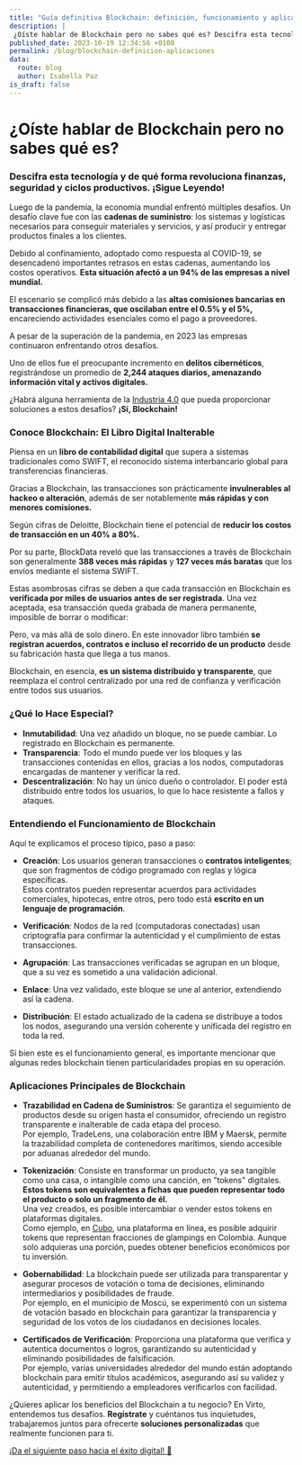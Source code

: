 ```yaml
---
title: "Guía definitiva Blockchain: definición, funcionamiento y aplicaciones"
description: |
 ¿Oíste hablar de Blockchain pero no sabes qué es? Descifra esta tecnología y cómo revoluciona finanzas, seguridad y ciclos productivos. ¡Sigue Leyendo!
published_date: 2023-10-19 12:34:56 +0100
permalink: /blog/blockchain-definicion-aplicaciones
data:
  route: blog
  author: Isabella Paz
is_draft: false
---
```



# ¿Oíste hablar de Blockchain pero no sabes qué es? 

### Descifra esta tecnología y de qué forma revoluciona finanzas, seguridad y ciclos productivos.      ¡Sigue Leyendo!

Luego de la pandemia, la economía mundial enfrentó múltiples desafíos. Un desafío clave fue con las **cadenas de suministro**: los sistemas y logísticas necesarios para conseguir materiales y servicios, y así producir y entregar productos finales a los clientes.

Debido al confinamiento, adoptado como respuesta al COVID-19, se desencadenó importantes retrasos en estas cadenas, aumentando los costos operativos. **Esta situación afectó a un 94% de las empresas a nivel mundial.**

El escenario se complicó más debido a las **altas comisiones bancarias en transacciones financieras, que oscilaban entre el 0.5% y el 5%,** encareciendo actividades esenciales como el pago a proveedores.

A pesar de la superación de la pandemia, en 2023 las empresas continuaron enfrentando otros desafíos.

Uno de ellos fue el preocupante incremento en **delitos cibernéticos**, registrándose un promedio de **2,244 ataques diarios, amenazando información vital y activos digitales.**

¿Habrá alguna herramienta de la <a href="https://virto.network/blog/industria4-blockchain-IA/">Industria 4.0</a> que pueda proporcionar soluciones a estos desafíos? **¡Sí, Blockchain!**

### Conoce Blockchain: El Libro Digital Inalterable

Piensa en un **libro de contabilidad digital** que supera a sistemas tradicionales como SWIFT, el reconocido sistema interbancario global para transferencias financieras.

Gracias a Blockchain, las transacciones son prácticamente **invulnerables al hackeo o alteración**, además de ser notablemente **más rápidas y con menores comisiones.**

Según cifras de Deloitte, Blockchain tiene el potencial de **reducir los costos de transacción en un 40% a 80%.**

Por su parte, BlockData reveló que las transacciones a través de Blockchain son generalmente **388 veces más rápidas** y **127 veces más baratas** que los envíos mediante el sistema SWIFT.

Estas asombrosas cifras se deben a que cada transacción en Blockchain es **verificada por miles de usuarios antes de ser registrada**. Una vez aceptada, esa transacción queda grabada de manera permanente, imposible de borrar o modificar:

Pero, va más allá de solo dinero. En este innovador libro también **se registran acuerdos, contratos e incluso el recorrido de un producto** desde su fabricación hasta que llega a tus manos.

Blockchain, en esencia, **es un sistema distribuido y transparente**, que reemplaza el control centralizado por una red de confianza y verificación entre todos sus usuarios.

### ¿Qué lo Hace Especial?

- **Inmutabilidad**: Una vez añadido un bloque, no se puede cambiar. Lo registrado en Blockchain es permanente.
- **Transparencia**: Todo el mundo puede ver los bloques y las transacciones contenidas en ellos, gracias a los nodos, computadoras encargadas de mantener y verificar la red.
- **Descentralización**: No hay un único dueño o controlador. El poder está distribuido entre todos los usuarios, lo que lo hace resistente a fallos y ataques.

### Entendiendo el Funcionamiento de Blockchain

Aquí te explicamos el proceso típico, paso a paso:

- **Creación**: Los usuarios generan transacciones o **contratos inteligentes**; que son fragmentos de código programado con reglas y lógica específicas.  
Estos contratos pueden representar acuerdos para actividades comerciales, hipotecas, entre otros, pero todo está **escrito en un lenguaje de programación**.

- **Verificación**: Nodos de la red (computadoras conectadas) usan criptografía para confirmar la autenticidad y el cumplimiento de estas transacciones.

- **Agrupación**: Las transacciones verificadas se agrupan en un bloque, que a su vez es sometido a una validación adicional.

- **Enlace**: Una vez validado, este bloque se une al anterior, extendiendo así la cadena.

- **Distribución**: El estado actualizado de la cadena se distribuye a todos los nodos, asegurando una versión coherente y unificada del registro en toda la red.

Si bien este es el funcionamiento general, es importante mencionar que algunas redes blockchain tienen particularidades propias en su operación.

### Aplicaciones Principales de Blockchain

- **Trazabilidad en Cadena de Suministros**: Se garantiza el seguimiento de productos desde su origen hasta el consumidor, ofreciendo un registro transparente e inalterable de cada etapa del proceso.  
Por ejemplo, TradeLens, una colaboración entre IBM y Maersk, permite la trazabilidad completa de contenedores marítimos, siendo accesible por aduanas alrededor del mundo.

- **Tokenización**: Consiste en transformar un producto, ya sea tangible como una casa, o intangible como una canción, en "tokens" digitales. 
**Estos tokens son equivalentes a fichas que pueden representar todo el producto o solo un fragmento de él.**   
Una vez creados, es posible intercambiar o vender estos tokens en plataformas digitales.  
Como ejemplo, en <a href="https://www.cubo.land">Cubo</a>, una plataforma en línea, es posible adquirir tokens que representan fracciones de glampings en Colombia. Aunque solo adquieras una porción, puedes obtener beneficios económicos por tu inversión.
- **Gobernabilidad**: La blockchain puede ser utilizada para transparentar y asegurar procesos de votación o toma de decisiones, eliminando intermediarios y posibilidades de fraude.  
Por ejemplo, en el municipio de Moscú, se experimentó con un sistema de votación basado en blockchain para garantizar la transparencia y seguridad de los votos de los ciudadanos en decisiones locales.
- **Certificados de Verificación**: Proporciona una plataforma que verifica y autentica documentos o logros, garantizando su autenticidad y eliminando posibilidades de falsificación.  
Por ejemplo, varias universidades alrededor del mundo están adoptando blockchain para emitir títulos académicos, asegurando así su validez y autenticidad, y permitiendo a empleadores verificarlos con facilidad.

¿Quieres aplicar los beneficios del Blockchain a tu negocio? En Virto, entendemos tus desafíos. **Regístrate** y cuéntanos tus inquietudes, trabajaremos juntos para ofrecerte **soluciones personalizadas** que realmente funcionen para ti. 



<a class="button" href="https://forms.gle/pgFVmfbu4zv6qdMs8" >
	¡Da el siguiente paso hacia el éxito digital! 🚀
</a>
